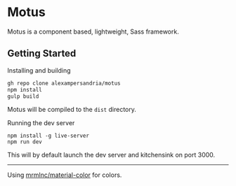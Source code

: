 # Motus

Motus is a component based, lightweight, Sass framework.

## Getting Started

Installing and building

```bash
gh repo clone alexampersandria/motus
npm install
gulp build
```

Motus will be compiled to the `dist` directory.

Running the dev server

```nash
npm install -g live-server
npm run dev
```

This will by default launch the dev server and kitchensink on port 3000.

---

Using [mrmlnc/material-color](https://github.com/mrmlnc/material-color) for colors.
